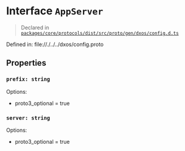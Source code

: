 # Interface `AppServer`
> Declared in [`packages/core/protocols/dist/src/proto/gen/dxos/config.d.ts`]()

Defined in:
   file://./../../dxos/config.proto
## Properties
### `prefix: string`
Options:
  - proto3_optional = true
### `server: string`
Options:
  - proto3_optional = true